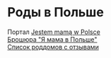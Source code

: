 # Роды в Польше

Портал [Jestem mamą w Polsce](https://mamawpolsce.wordpress.com/)  
[Брошюра "Я мама в Польше"](https://yadi.sk/i/I-X3ACqq3QHJaB)  
[Список роддомов с отзывами](https://www.gdzierodzic.info/placowka/szukaj)